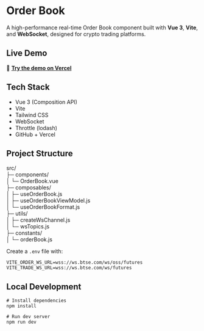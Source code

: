 # Order Book

A high-performance real-time Order Book component built with **Vue 3**, **Vite**, and **WebSocket**, designed for crypto trading platforms.

## Live Demo

🔗 [**Try the demo on Vercel**](https://order-book-vue-ws-demo.vercel.app/)

## Tech Stack

- Vue 3 (Composition API)
- Vite
- Tailwind CSS
- WebSocket
- Throttle (lodash)
- GitHub + Vercel

## Project Structure

src/  
├─ components/  
│ └─ OrderBook.vue  
├─ composables/  
│ ├─ useOrderBook.js  
│ ├─ useOrderBookViewModel.js  
│ └─ useOrderBookFormat.js  
├─ utils/  
│ ├─ createWsChannel.js  
│ └─ wsTopics.js  
├─ constants/  
│ └─ orderBook.js

Create a `.env` file with:

```
VITE_ORDER_WS_URL=wss://ws.btse.com/ws/oss/futures
VITE_TRADE_WS_URL=wss://ws.btse.com/ws/futures
```

## Local Development

```
# Install dependencies
npm install

# Run dev server
npm run dev
```
